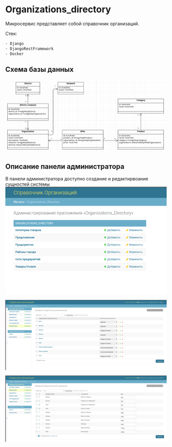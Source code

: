 # Organizations_directory

Микросервис представляет собой справочник организаций.

Стек:

    - Django
    - DjangoRestFramework
    - Docker

## Схема базы данных
![Image alt](logo/db_schema.png)


## Описание панели администратора

В панели администратора доступно создание и редактирвоание сущностей системы
![Image alt](logo/add_object.png)

![Image alt](logo/product.png)

![Image alt](logo/offer.png)
